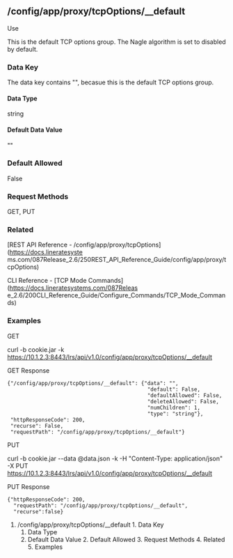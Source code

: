 ## /config/app/proxy/tcpOptions/__default

Use

This is the default TCP options group. The Nagle algorithm is set to disabled
by default.

### Data Key

The data key contains "", becasue this is the default TCP options group.

#### Data Type

string

#### Default Data Value

""

### Default Allowed

False

### Request Methods

GET, PUT

### Related

[REST API Reference - /config/app/proxy/tcpOptions](https://docs.lineratesyste
ms.com/087Release_2.6/250REST_API_Reference_Guide/config/app/proxy/tcpOptions)

CLI Reference - [TCP Mode Commands](https://docs.lineratesystems.com/087Releas
e_2.6/200CLI_Reference_Guide/Configure_Commands/TCP_Mode_Commands)

### Examples

GET

curl -b cookie.jar -k
https://10.1.2.3:8443/lrs/api/v1.0/config/app/proxy/tcpOptions/__default

GET Response

    
    {"/config/app/proxy/tcpOptions/__default": {"data": "",
                                                 "default": False,
                                                 "defaultAllowed": False,
                                                 "deleteAllowed": False,
                                                 "numChildren": 1,
                                                 "type": "string"},
     "httpResponseCode": 200,
     "recurse": False,
     "requestPath": "/config/app/proxy/tcpOptions/__default"}
    

PUT

curl -b cookie.jar --data @data.json -k -H "Content-Type: application/json" -X
PUT https://10.1.2.3:8443/lrs/api/v1.0/config/app/proxy/tcpOptions/__default

PUT Response

    
    {"httpResponseCode": 200,
      "requestPath": "/config/app/proxy/tcpOptions/__default",
      "recurse":false}

  1. /config/app/proxy/tcpOptions/__default
    1. Data Key
      1. Data Type
      2. Default Data Value
    2. Default Allowed
    3. Request Methods
    4. Related
    5. Examples

